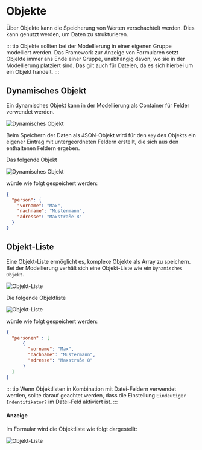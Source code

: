 # Objekte

Über Objekte kann die Speicherung von Werten verschachtelt werden. Dies kann genutzt werden, um Daten zu strukturieren.

::: tip
Objekte sollten bei der Modellierung in einer eigenen Gruppe modelliert werden.
Das Framework zur Anzeige von Formularen setzt Objekte immer ans Ende einer Gruppe,
unabhängig davon, wo sie in der Modellierung platziert sind.
Das gilt auch für Dateien, da es sich hierbei um ein Objekt handelt.
:::

## Dynamisches Objekt

Ein dynamisches Objekt kann in der Modellierung als Container für Felder verwendet werden.

![Dynamisches Objekt](~@source/modeling/forms/objects/dynamic-object.png)

Beim Speichern der Daten als JSON-Objekt wird für den `Key` des Objekts ein eigener Eintrag mit
untergeordneten Feldern erstellt, die sich aus den enthaltenen Feldern ergeben.

Das folgende Objekt

![Dynamisches Objekt](~@source/modeling/forms/objects/dynamic-object-example.png)

würde wie folgt gespeichert werden:

```json
{
  "person": {
    "vorname": "Max",
    "nachname": "Mustermann",
    "adresse": "Maxstraße 8"
  }
}
```

## Objekt-Liste
Eine Objekt-Liste ermöglicht es, komplexe Objekte als Array zu speichern.
Bei der Modellierung verhält sich eine Objekt-Liste wie ein `Dynamisches Objekt`.

![Objekt-Liste](~@source/modeling/forms/objects/object-list.png)

Die folgende Objektliste

![Objekt-Liste](~@source/modeling/forms/objects/object-list-example.png)

würde wie folgt gespeichert werden:

```json
{ 
  "personen" : [
      {
        "vorname": "Max",
        "nachname": "Mustermann",
        "adresse": "Maxstraße 8"
      }
  ]
}
```

::: tip
Wenn Objektlisten in Kombination mit Datei-Feldern verwendet werden, sollte darauf geachtet werden,
dass die Einstellung `Eindeutiger Indentifikator?` im Datei-Feld aktiviert ist.
:::

#### Anzeige
Im Formular wird die Objektliste wie folgt dargestellt:

![Objekt-Liste](~@source/modeling/forms/objects/object-list-form.png)